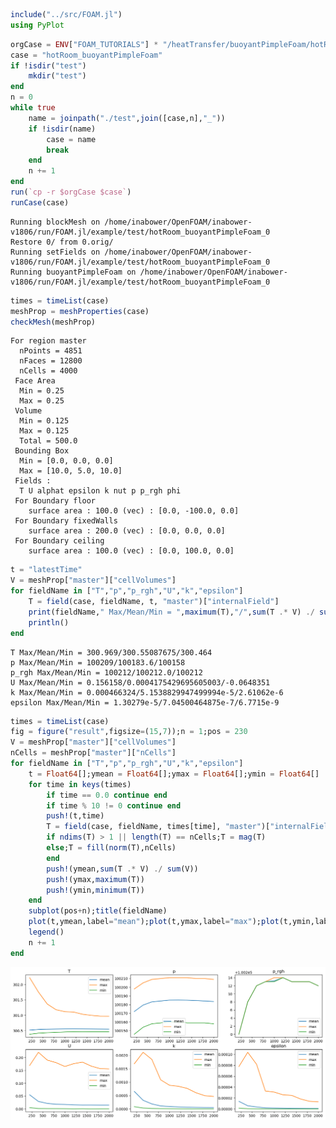 

```julia
include("../src/FOAM.jl")
using PyPlot
```


```julia
orgCase = ENV["FOAM_TUTORIALS"] * "/heatTransfer/buoyantPimpleFoam/hotRoom"
case = "hotRoom_buoyantPimpleFoam"
if !isdir("test")
    mkdir("test")
end
n = 0
while true
    name = joinpath("./test",join([case,n],"_"))
    if !isdir(name)
        case = name
        break
    end
    n += 1
end
run(`cp -r $orgCase $case`)
runCase(case)
```

    Running blockMesh on /home/inabower/OpenFOAM/inabower-v1806/run/FOAM.jl/example/test/hotRoom_buoyantPimpleFoam_0
    Restore 0/ from 0.orig/
    Running setFields on /home/inabower/OpenFOAM/inabower-v1806/run/FOAM.jl/example/test/hotRoom_buoyantPimpleFoam_0
    Running buoyantPimpleFoam on /home/inabower/OpenFOAM/inabower-v1806/run/FOAM.jl/example/test/hotRoom_buoyantPimpleFoam_0



```julia
times = timeList(case)
meshProp = meshProperties(case)
checkMesh(meshProp)
```

    For region master
      nPoints = 4851
      nFaces = 12800
      nCells = 4000
     Face Area
      Min = 0.25
      Max = 0.25
     Volume
      Min = 0.125
      Max = 0.125
      Total = 500.0
     Bounding Box
      Min = [0.0, 0.0, 0.0]
      Max = [10.0, 5.0, 10.0]
     Fields : 
      T U alphat epsilon k nut p p_rgh phi 
     For Boundary floor
        surface area : 100.0 (vec) : [0.0, -100.0, 0.0]
     For Boundary fixedWalls
        surface area : 200.0 (vec) : [0.0, 0.0, 0.0]
     For Boundary ceiling
        surface area : 100.0 (vec) : [0.0, 100.0, 0.0]



```julia
t = "latestTime"
V = meshProp["master"]["cellVolumes"]
for fieldName in ["T","p","p_rgh","U","k","epsilon"]
    T = field(case, fieldName, t, "master")["internalField"]
    print(fieldName," Max/Mean/Min = ",maximum(T),"/",sum(T .* V) ./ sum(V),"/",minimum(T))
    println()
end
```

    T Max/Mean/Min = 300.969/300.55087675/300.464
    p Max/Mean/Min = 100209/100183.6/100158
    p_rgh Max/Mean/Min = 100212/100212.0/100212
    U Max/Mean/Min = 0.156158/0.0004175429695605003/-0.0648351
    k Max/Mean/Min = 0.000466324/5.1538829947499994e-5/2.61062e-6
    epsilon Max/Mean/Min = 1.30279e-5/7.04500464875e-7/6.7715e-9



```julia
times = timeList(case)
fig = figure("result",figsize=(15,7));n = 1;pos = 230
V = meshProp["master"]["cellVolumes"]
nCells = meshProp["master"]["nCells"]
for fieldName in ["T","p","p_rgh","U","k","epsilon"]
    t = Float64[];ymean = Float64[];ymax = Float64[];ymin = Float64[]
    for time in keys(times)
        if time == 0.0 continue end
        if time % 10 != 0 continue end
        push!(t,time)
        T = field(case, fieldName, times[time], "master")["internalField"]
        if ndims(T) > 1 || length(T) == nCells;T = mag(T)
        else;T = fill(norm(T),nCells)
        end
        push!(ymean,sum(T .* V) ./ sum(V))
        push!(ymax,maximum(T))
        push!(ymin,minimum(T))
    end
    subplot(pos+n);title(fieldName)
    plot(t,ymean,label="mean");plot(t,ymax,label="max");plot(t,ymin,label="min")
    legend()
    n += 1
end
```


![png](output_4_0.png)

